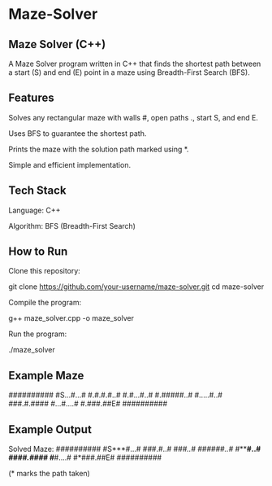 # Maze-Solver

## Maze Solver (C++)

A Maze Solver program written in C++ that finds the shortest path between a start (S) and end (E) point in a maze using Breadth-First Search (BFS).

## Features

 Solves any rectangular maze with walls #, open paths ., start S, and end E.

 Uses BFS to guarantee the shortest path.

 Prints the maze with the solution path marked using *.

 Simple and efficient implementation.

## Tech Stack

Language: C++

Algorithm: BFS (Breadth-First Search)

## How to Run

Clone this repository:

git clone https://github.com/your-username/maze-solver.git
cd maze-solver


Compile the program:

g++ maze_solver.cpp -o maze_solver


Run the program:

./maze_solver

## Example Maze
##########
#S...#...#
#.#.#.#..#
#.#...#..#
#.#####..#
#.....#..#
###.#.####
#...#....#
#.###.##E#
##########

## Example Output
Solved Maze:
##########
#S***#...#
#*#*#.#..#
#*#***#..#
#*#####..#
#*****#..#
###*#.####
#***#....#
#*###.##E#
##########


(* marks the path taken)
